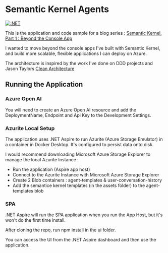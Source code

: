 # Semantic Kernel Agents

[![.NET](https://github.com/jonathandbailey/the-infinite-loop-semantic-kernel/actions/workflows/dotnet.yml/badge.svg)](https://github.com/jonathandbailey/the-infinite-loop-semantic-kernel/actions/workflows/dotnet.yml)

This is the application and code sample for a blog series : [Semantic Kernel, Part 1 : Beyond the Console App](https://www.theinfiniteloop.dev/semantic-kernel-part-1-beyond-the-console-app/)

I wanted to move beyond the console apps I've built with Semantic Kernel, and build more scalable, flexible applications I can deploy on Azure. 

The architecture is inspired by the work I've done on DDD projects and Jason Taylors [Clean Architecture](https://www.theinfiniteloop.dev/semantic-kernel-part-1-beyond-the-console-app/)

## Running the Application

### Azure Open AI 
You will need to create an  Azure Open AI resource and add the DeploymentName, Endpoint and Api Key to the Development Settings.

### Azurite Local Setup
The application uses .NET Aspire to run Azurite (Azure Storage Emulator) in a container in Docker Desktop. It's configured to persist data onto disk.

I would recommend downloading Microsoft Azure Storage Explorer to manage the local Azurite Instance : 

- Run the application (Aspire app host)
- Connect to the Azurite Instance with Microsoft Azure Storage Explorer
- Create 2 Blob containers : agent-templates & user-conversation-history
- Add the semantice kernel templates (in the assets folder) to the agent-templates blob

### SPA
.NET Aspire will run the SPA application when you run the App Host, but it's won't do the first time install. 

After cloning the repo, run npm install in the ui folder.

You can access the UI from the .NET Aspire dashboard and then use the application.




